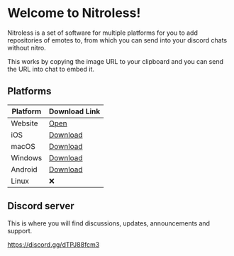 # Welcome to Nitroless!

Nitroless is a set of software for multiple platforms for you to add repositories of emotes to, from which you can send into your discord chats without nitro.

This works by copying the image URL to your clipboard and you can send the URL into chat to embed it. 

## Platforms
| Platform    | Download Link |
| ----------- | ------------- |
| Website     | [Open](https://nitroless.github.io)          |
| iOS         | [Download](https://testflight.apple.com/join/PeIAi5MM)      |
| macOS       | [Download](https://testflight.apple.com/join/PeIAi5MM)      |
| Windows     | [Download](https://github.com/Nitroless/nitroless-electron/releases/)      |
| Android     | [Download](https://play.google.com/store/apps/details?id=com.paraskcd.nitroless)      |
| Linux       | ❌            |

## Discord server
This is where you will find discussions, updates, announcements and support.

https://discord.gg/dTPJ88fcm3

